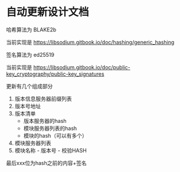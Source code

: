 # 自动更新设计文档

哈希算法为 BLAKE2b

当前实现是 https://libsodium.gitbook.io/doc/hashing/generic_hashing

签名算法为 ed25519

当前实现是 https://libsodium.gitbook.io/doc/public-key_cryptography/public-key_signatures

更新有几个组成部分

1. 版本信息服务器前缀列表
2. 版本号地址
3. 版本清单 
   * 版本服务器的hash 
   * 模块服务器列表的hash 
   * 模块的hash（可以有多个）
4. 模块服务器列表
5. 模块名称 - 版本号 - 校验HASH

最后xxx位为hash之前的内容+签名
